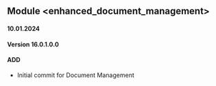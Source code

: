 ## Module <enhanced_document_management>

#### 10.01.2024
#### Version 16.0.1.0.0
#### ADD

- Initial commit for Document Management
